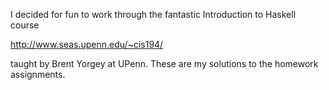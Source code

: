 I decided for fun to work through the fantastic Introduction to Haskell course 

http://www.seas.upenn.edu/~cis194/

taught by Brent Yorgey at UPenn. These are my solutions to the homework assignments.
